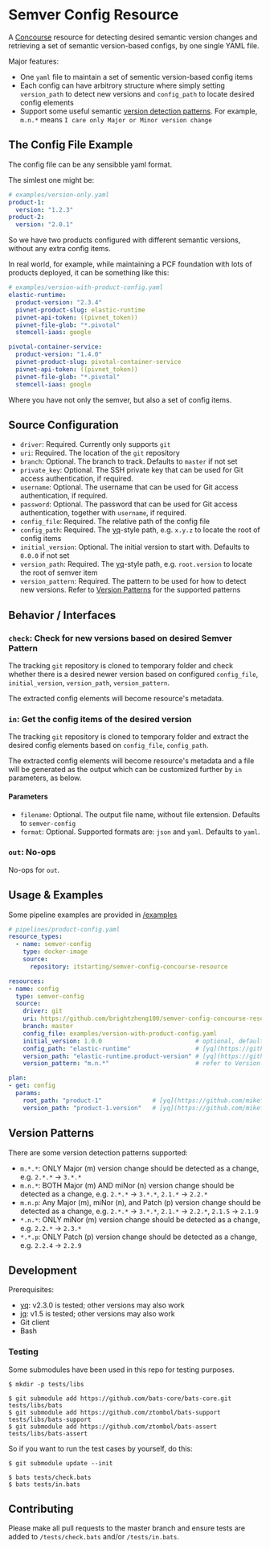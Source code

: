 
# Semver Config Resource

A [Concourse](https://concourse-ci.org) resource for detecting desired semantic version changes and retrieving a set of semantic version-based configs, by one single YAML file.

Major features:

- One `yaml` file to maintain a set of sementic version-based config items
- Each config can have arbitrory structure where simply setting `version_path` to detect new versions and `config_path` to locate desired config elements
- Support some useful semantic [version detection patterns](#version-patterns). For example, `m.n.*` means `I care only Major or Minor version change`


## The Config File Example

The config file can be any sensibble yaml format.

The simlest one might be:

```yaml
# examples/version-only.yaml
product-1:
  version: "1.2.3"
product-2:
  version: "2.0.1"
```

So we have two products configured with different semantic versions, without any extra config items.

In real world, for example, while maintaining a PCF foundation with lots of products deployed, it can be something like this:

```yaml
# examples/version-with-product-config.yaml
elastic-runtime:
  product-version: "2.3.4"
  pivnet-product-slug: elastic-runtime
  pivnet-api-token: ((pivnet_token))
  pivnet-file-glob: "*.pivotal"
  stemcell-iaas: google

pivotal-container-service:
  product-version: "1.4.0"
  pivnet-product-slug: pivotal-container-service
  pivnet-api-token: ((pivnet_token))
  pivnet-file-glob: "*.pivotal"
  stemcell-iaas: google
```

Where you have not only the semver, but also a set of config items.


## Source Configuration

- `driver`: Required. Currently only supports `git`
- `uri`: Required. The location of the `git` repository
- `branch`: Optional. The branch to track. Defaults to `master` if not set
- `private_key`: Optional. The SSH private key that can be used for Git access authentication, if required.
- `username`: Optional. The username that can be used for Git access authentication, if required.
- `password`: Optional. The password that can be used for Git access authentication, together with `username`, if required.
- `config_file`: Required. The relative path of the config file
- `config_path`: Required. The [yq](https://github.com/mikefarah/yq)-style path, e.g. `x.y.z` to locate the root of config items
- `initial_version`: Optional. The initial version to start with. Defaults to `0.0.0` if not set
- `version_path`: Required. The [yq](https://github.com/mikefarah/yq)-style path, e.g. `root.version` to locate the root of semver item
- `version_pattern`: Required. The pattern to be used for how to detect new versions. Refer to [Version Patterns](#version_patterns) for the supported patterns


## Behavior / Interfaces

### `check`: Check for new versions based on desired Semver Pattern

The tracking `git` repository is cloned to temporary folder and check whether there is a desired newer version based on configured `config_file`, `initial_version`, `version_path`, `version_pattern`.

The extracted config elements will become resource's metadata.


### `in`: Get the config items of the desired version

The tracking `git` repository is cloned to temporary folder and extract the desired config elements based on `config_file`, `config_path`.

The extracted config elements will become resource's metadata and a file will be generated as the output which can be customized further by `in` parameters, as below. 

#### Parameters

- `filename`: Optional. The output file name, without file extension. Defaults to `semver-config`
- `format`: Optional. Supported formats are: `json` and `yaml`. Defaults to `yaml`.


### `out`: No-ops

No-ops for `out`.


## Usage & Examples

Some pipeline examples are provided in [/examples](examples/)

```yaml
# pipelines/product-config.yaml
resource_types:
  - name: semver-config
    type: docker-image
    source:
      repository: itstarting/semver-config-concourse-resource

resources:
- name: config
  type: semver-config
  source:
    driver: git
    uri: https://github.com/brightzheng100/semver-config-concourse-resource.git
    branch: master
    config_file: examples/version-with-product-config.yaml
    initial_version: 1.0.0                          # optional, defaults to 0.0.0 if not set
    config_path: "elastic-runtime"                  # [yq](https://github.com/mikefarah/yq)-style path
    version_path: "elastic-runtime.product-version" # [yq](https://github.com/mikefarah/yq)-style path
    version_pattern: "m.n.*"                        # refer to Version Patterns for how to detect new versions
```

```yaml
plan:
- get: config
  params:
    root_path: "product-1"              # [yq](https://github.com/mikefarah/yq)-style path, required to locate the config element
    version_path: "product-1.version"   # [yq](https://github.com/mikefarah/yq)-style path, required to make it version-aware
```


## Version Patterns

There are some version detection patterns supported:

- `m.*.*`: ONLY Major (m) version change should be detected as a change, e.g. `2.*.*` -> `3.*.*`
- `m.n.*`: BOTH Major (m) AND miNor (n) version change should be detected as a change, e.g. `2.*.*` -> `3.*.*`, `2.1.*` -> `2.2.*`
- `m.n.p`: Any Major (m), miNor (n), and Patch (p) version change should be detected as a change, e.g. `2.*.*` -> `3.*.*`, `2.1.*` -> `2.2.*`, `2.1.5` -> `2.1.9`
- `*.n.*`: ONLY miNor (m) version change should be detected as a change, e.g. `2.2.*` -> `2.3.*`
- `*.*.p`: ONLY Patch (p) version change should be detected as a change, e.g. `2.2.4` -> `2.2.9`


## Development

Prerequisites:

- [yq](https://github.com/mikefarah/yq): v2.3.0 is tested; other versions may also work
- [jq](https://stedolan.github.io/jq/): v1.5 is tested; other versions may also work
- Git client
- Bash

### Testing

Some submodules have been used in this repo for testing purposes.

```
$ mkdir -p tests/libs

$ git submodule add https://github.com/bats-core/bats-core.git tests/libs/bats
$ git submodule add https://github.com/ztombol/bats-support tests/libs/bats-support
$ git submodule add https://github.com/ztombol/bats-assert tests/libs/bats-assert
```

So if you want to run the test cases by yourself, do this:

```
$ git submodule update --init

$ bats tests/check.bats
$ bats tests/in.bats
```

## Contributing

Please make all pull requests to the master branch and ensure tests are added to `/tests/check.bats` and/or `/tests/in.bats`.
